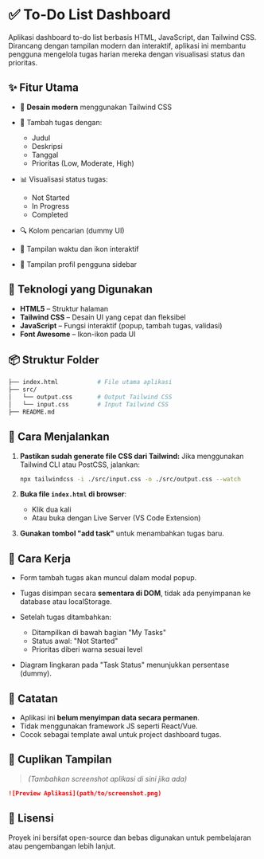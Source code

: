 # ✅ To-Do List Dashboard

Aplikasi dashboard to-do list berbasis HTML, JavaScript, dan Tailwind CSS. Dirancang dengan tampilan modern dan interaktif, aplikasi ini membantu pengguna mengelola tugas harian mereka dengan visualisasi status dan prioritas.

## ✨ Fitur Utama

* 🎨 **Desain modern** menggunakan Tailwind CSS
* 📝 Tambah tugas dengan:

  * Judul
  * Deskripsi
  * Tanggal
  * Prioritas (Low, Moderate, High)
* 📊 Visualisasi status tugas:

  * Not Started
  * In Progress
  * Completed
* 🔍 Kolom pencarian (dummy UI)
* 📅 Tampilan waktu dan ikon interaktif
* 👤 Tampilan profil pengguna sidebar

## 🧱 Teknologi yang Digunakan

* **HTML5** – Struktur halaman
* **Tailwind CSS** – Desain UI yang cepat dan fleksibel
* **JavaScript** – Fungsi interaktif (popup, tambah tugas, validasi)
* **Font Awesome** – Ikon-ikon pada UI

## 📦 Struktur Folder

```bash
├── index.html           # File utama aplikasi
├── src/
│   └── output.css       # Output Tailwind CSS
│   └── input.css        # Input Tailwind CSS
├── README.md
```

## 🚀 Cara Menjalankan

1. **Pastikan sudah generate file CSS dari Tailwind:**
   Jika menggunakan Tailwind CLI atau PostCSS, jalankan:

   ```bash
   npx tailwindcss -i ./src/input.css -o ./src/output.css --watch
   ```

2. **Buka file `index.html` di browser**:

   * Klik dua kali
   * Atau buka dengan Live Server (VS Code Extension)

3. **Gunakan tombol "add task"** untuk menambahkan tugas baru.

## 🧠 Cara Kerja

* Form tambah tugas akan muncul dalam modal popup.
* Tugas disimpan secara **sementara di DOM**, tidak ada penyimpanan ke database atau localStorage.
* Setelah tugas ditambahkan:

  * Ditampilkan di bawah bagian "My Tasks"
  * Status awal: "Not Started"
  * Prioritas diberi warna sesuai level
* Diagram lingkaran pada "Task Status" menunjukkan persentase (dummy).

## 📝 Catatan

* Aplikasi ini **belum menyimpan data secara permanen**.
* Tidak menggunakan framework JS seperti React/Vue.
* Cocok sebagai template awal untuk project dashboard tugas.

## 📸 Cuplikan Tampilan

> *(Tambahkan screenshot aplikasi di sini jika ada)*

```markdown
![Preview Aplikasi](path/to/screenshot.png)
```

## 📄 Lisensi

Proyek ini bersifat open-source dan bebas digunakan untuk pembelajaran atau pengembangan lebih lanjut.

